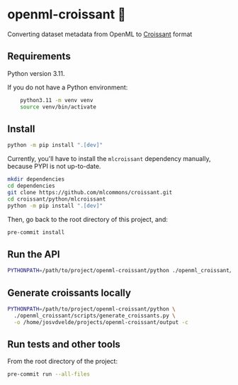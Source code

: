 # openml-croissant 🥐
Converting dataset metadata from OpenML to [Croissant](https://github.com/mlcommons/croissant) format

## Requirements
Python version 3.11.

If you do not have a Python environment:

```bash
    python3.11 -m venv venv
    source venv/bin/activate
```

## Install
```bash
python -m pip install ".[dev]"
```

Currently, you'll have to install the `mlcroissant` dependency manually, because PYPI is not
up-to-date.

```bash
mkdir dependencies
cd dependencies
git clone https://github.com/mlcommons/croissant.git
cd croissant/python/mlcroissant
python -m pip install ".[dev]"
```

Then, go back to the root directory of this project, and:

```bash
pre-commit install
```

## Run the API

```bash
PYTHONPATH=/path/to/project/openml-croissant/python ./openml_croissant/scripts/web_api.py
```

## Generate croissants locally

```bash
PYTHONPATH=/path/to/project/openml-croissant/python \
  ./openml_croissant/scripts/generate_croissants.py \
  -o /home/josvdvelde/projects/openml-croissant/output -c
```

## Run tests and other tools
From the root directory of the project:
```bash
pre-commit run --all-files
```
